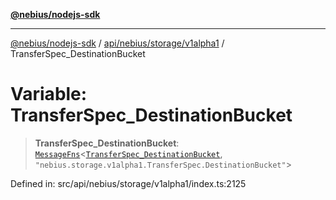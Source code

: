 [**@nebius/nodejs-sdk**](../../../../../README.md)

***

[@nebius/nodejs-sdk](../../../../../README.md) / [api/nebius/storage/v1alpha1](../README.md) / TransferSpec\_DestinationBucket

# Variable: TransferSpec\_DestinationBucket

> **TransferSpec\_DestinationBucket**: [`MessageFns`](../../../../../runtime/protos/core/interfaces/MessageFns.md)\<[`TransferSpec_DestinationBucket`](../interfaces/TransferSpec_DestinationBucket.md), `"nebius.storage.v1alpha1.TransferSpec.DestinationBucket"`\>

Defined in: src/api/nebius/storage/v1alpha1/index.ts:2125
